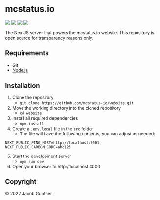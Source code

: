 # mcstatus.io
![](https://img.shields.io/github/languages/code-size/mcstatus-io/website)
[![](https://img.shields.io/github/issues/mcstatus-io/website)](https://github.com/mcstatus-io/website/issues)
[![](https://img.shields.io/github/actions/workflow/status/mcstatus-io/website/node.js.yml)](https://github.com/mcstatus-io/website/actions)
[![](https://img.shields.io/uptimerobot/ratio/m790234582-15fa01814434ec8c2dc75568)](https://uptime.mcstatus.io/)

The NextJS server that powers the mcstatus.io website. This repository is open source for transparency reasons only.

## Requirements

- [Git](https://git-scm.com/)
- [Node.js](https://nodejs.org/en/)

## Installation

1. Clone the repository
    - `git clone https://github.com/mcstatus-io/website.git`
2. Move the working directory into the cloned repository
    - `cd website`
3. Install all required dependencies
    - `npm install`
4. Create a `.env.local` file in the `src` folder
    - The file will have the following contents, you can adjust as needed:
```
NEXT_PUBLIC_PING_HOST=http://localhost:3001
NEXT_PUBLIC_CARBON_CODE=abc123
```
5. Start the development server
    - `npm run dev`
6. Open your browser to http://localhost:3000

## Copyright
&copy; 2022 Jacob Gunther